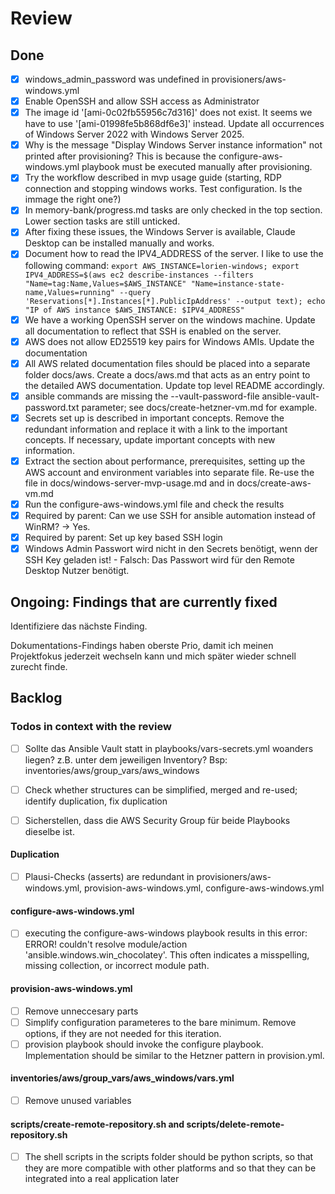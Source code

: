 # Review

## Done

- [x] windows_admin_password was undefined in provisioners/aws-windows.yml
- [x] Enable OpenSSH and allow SSH access as Administrator
- [x] The image id '[ami-0c02fb55956c7d316]' does not exist. It seems we have to use '[ami-01998fe5b868df6e3]' instead. Update all occurrences of Windows Server 2022 with Windows Server 2025.
- [x] Why is the message "Display Windows Server instance information" not printed after provisioning? This is because the configure-aws-windows.yml playbook must be executed manually after provisioning.
- [x] Try the workflow described in mvp usage guide (starting, RDP connection and stopping windows works. Test configuration. Is the immage the right one?)
- [x] In memory-bank/progress.md tasks are only checked in the top section. Lower section tasks are still unticked.
- [x] After fixing these issues, the Windows Server is available, Claude Desktop can be installed manually and works.
- [x] Document how to read the IPV4_ADDRESS of the server. I like to use the following command: `export AWS_INSTANCE=lorien-windows; export IPV4_ADDRESS=$(aws ec2 describe-instances --filters "Name=tag:Name,Values=$AWS_INSTANCE" "Name=instance-state-name,Values=running" --query 'Reservations[*].Instances[*].PublicIpAddress' --output text); echo "IP of AWS instance $AWS_INSTANCE: $IPV4_ADDRESS"`
- [x] We have a working OpenSSH server on the windows machine. Update all documentation to reflect that SSH is enabled on the server.
- [x] AWS does not allow ED25519 key pairs for Windows AMIs. Update the documentation
- [x] All AWS related documentation files should be placed into a separate folder docs/aws. Create a docs/aws.md that acts as an entry point to the detailed AWS documentation. Update top level README accordingly.
- [x] ansible commands are missing the --vault-password-file ansible-vault-password.txt parameter; see docs/create-hetzner-vm.md for example.
- [x] Secrets set up is described in important concepts. Remove the redundant information and replace it with a link to the important concepts. If necessary, update important concepts with new information.
- [x] Extract the section about performance, prerequisites, setting up the AWS account and environment variables into separate file. Re-use the file in docs/windows-server-mvp-usage.md and in docs/create-aws-vm.md
- [x] Run the configure-aws-windows.yml file and check the results
- [x] Required by parent: Can we use SSH for ansible automation instead of WinRM? -> Yes.
- [x] Required by parent: Set up key based SSH login
- [x] Windows Admin Passwort wird nicht in den Secrets benötigt, wenn der SSH Key geladen ist! - Falsch: Das Passwort wird für den Remote Desktop Nutzer benötigt.

## Ongoing: Findings that are currently fixed

Identifiziere das nächste Finding.

Dokumentations-Findings haben oberste Prio, damit ich meinen Projektfokus jederzeit wechseln kann und mich später wieder schnell zurecht finde.


## Backlog

### Todos in context with the review

- [ ] Sollte das Ansible Vault statt in playbooks/vars-secrets.yml woanders liegen? z.B. unter dem jeweiligen Inventory? Bsp: inventories/aws/group_vars/aws_windows
- [ ] Check whether structures can be simplified, merged and re-used; identify duplication, fix duplication

- [ ] Sicherstellen, dass die AWS Security Group für beide Playbooks dieselbe ist.

#### Duplication

- [ ] Plausi-Checks (asserts) are redundant in provisioners/aws-windows.yml, provision-aws-windows.yml, configure-aws-windows.yml

#### configure-aws-windows.yml

- [ ] executing the configure-aws-windows playbook results in this error: ERROR! couldn't resolve module/action 'ansible.windows.win_chocolatey'. This often indicates a misspelling, missing collection, or incorrect module path.

#### provision-aws-windows.yml

- [ ] Remove unneccesary parts
- [ ] Simplify configuration parameteres to the bare minimum. Remove options, if they are not needed for this iteration.
- [ ] provision playbook should invoke the configure playbook. Implementation should be similar to the Hetzner pattern in provision.yml.

#### inventories/aws/group_vars/aws_windows/vars.yml

- [ ] Remove unused variables

#### scripts/create-remote-repository.sh and scripts/delete-remote-repository.sh

- [ ] The shell scripts in the scripts folder should be python scripts, so that they are more compatible with other platforms and so that they can be integrated into a real application later